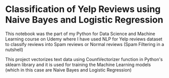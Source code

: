 # Classification of Yelp Reviews using Naive Bayes and Logistic Regression
This notebook was the part of my Python for Data Science and Machine Learning course on Udemy where I have used NLP for Yelp reviews dataset to classify reviews into Spam reviews or Normal reviews (Spam Filtering in a nutshell)

This project vectorizes text data using CountVectorizer function in Python's sklearn library and it is used for training the Machine Learning models (which in this case are Naive Bayes and Logistic Regression)
